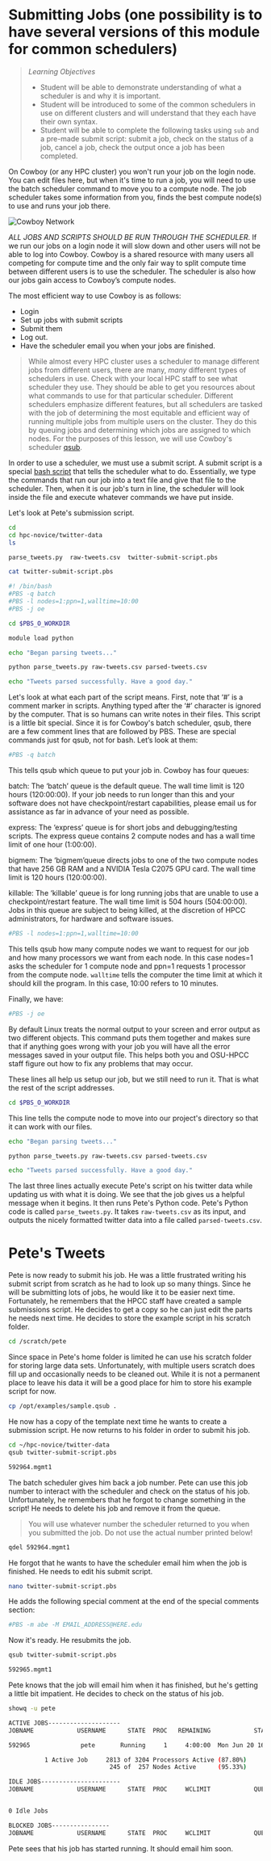 Submitting Jobs (one possibility is to have several versions of this module for common schedulers)
====================================================================================
>*Learning Objectives*
>*    Student will be able to demonstrate understanding of what a scheduler is and why it is important.
>*    Student will be introduced to some of the common schedulers in use on different clusters and will understand that they each have their own syntax.
>*    Student will be able to complete the following tasks using `sub` and a pre-made submit script: submit a job, check on the status of a job, cancel a job, check the output once a job has been completed.

On Cowboy (or any HPC cluster) you won't run your job on the login node. You can edit files here, but when it's time to run a job, you will need to use the batch scheduler command to move you to a compute node. The job scheduler takes some information from you, finds the best compute node(s) to use and runs your job there.

![Cowboy Network](/img/cowboynetwork.png "Cowboy Network")
 
*ALL JOBS AND SCRIPTS SHOULD BE RUN THROUGH THE SCHEDULER*. If we run our jobs on a login node it will slow down and other users will not be able to log into Cowboy. Cowboy is a shared resource with many users all competing for compute time and the only fair way to split compute time between different users is to use the scheduler. The scheduler is also how our jobs gain access to Cowboy’s compute nodes.

The most efficient way to use Cowboy is as follows: 
* Login
* Set up jobs with submit scripts
* Submit them 
* Log out. 
* Have the scheduler email you when your jobs are finished.

>While almost every HPC cluster uses a scheduler to manage different jobs from different users, there are many, *many* different types of schedulers in use. Check with your local HPC staff to see what scheduler they use. They should be able to get you resources about what commands to use for that particular scheduler. Different schedulers emphasize different features, but all schedulers are tasked with the job of determining the most equitable and efficient way of running multiple jobs from multiple users on the cluster. They do this by queuing jobs and determining which jobs are assigned to which nodes. For the purposes of this lesson, we will use Cowboy's scheduler [qsub](http://docs.adaptivecomputing.com/torque/4-0-2/Content/topics/commands/qsub.htm).

In order to use a scheduler, we must use a submit script. A submit script is a special [bash script](http://swcarpentry.github.io/shell-novice/ "Software-Carpentry Bash Lessons") that tells the scheduler what to do. Essentially, we type the commands that run our job into a text file and give that file to the scheduler. Then, when it is our job's turn in line, the scheduler will look inside the file and execute whatever commands we have put inside.

Let's look at Pete's submission script.

```bash
cd
cd hpc-novice/twitter-data
ls
```

```bash
parse_tweets.py  raw-tweets.csv  twitter-submit-script.pbs
```

```bash
cat twitter-submit-script.pbs
```

```bash
#! /bin/bash
#PBS -q batch 
#PBS -l nodes=1:ppn=1,walltime=10:00
#PBS -j oe

cd $PBS_O_WORKDIR

module load python

echo "Began parsing tweets..."

python parse_tweets.py raw-tweets.csv parsed-tweets.csv 

echo "Tweets parsed successfully. Have a good day."
```

Let's look at what each part of the script means. First, note that ‘#’ is a comment marker in scripts. Anything typed after the ‘#’ character is ignored by the computer. That is so humans can write notes in their files. This script is a little bit special. Since it is for Cowboy's batch scheduler, qsub, there are a few comment lines that are followed by PBS. These are special commands just for qsub, not for bash. Let’s look at them:

```bash
#PBS -q batch
```

This tells qsub which queue to put your job in. Cowboy has four queues:

batch: The ‘batch’ queue is the default queue. The wall time limit is 120 hours (120:00:00). If your job needs to run longer than this and your software does not have checkpoint/restart capabilities, please email us for assistance as far in advance of your need as possible.

express: The ‘express’ queue is for short jobs and debugging/testing scripts. The express queue contains 2 compute nodes and has a wall time limit of one hour (1:00:00).

bigmem: The ‘bigmem’queue directs jobs to one of the two compute nodes that have 256 GB RAM and a NVIDIA Tesla C2075 GPU card. The wall time limit is 120 hours (120:00:00).

killable: The ‘killable’ queue is for long running jobs that are unable to use a checkpoint/restart feature. The wall time limit is 504 hours (504:00:00). Jobs in this queue are subject to being killed, at the discretion of HPCC administrators, for hardware and software issues.

```bash
#PBS -l nodes=1:ppn=1,walltime=10:00
```

This tells qsub how many compute nodes we want to request for our job and how many processors we want from each node. In this case nodes=1 asks the scheduler for 1 compute node and ppn=1 requests 1 processor from the compute node. `walltime` tells the computer the time limit at which it should kill the program. In this case, 10:00 refers to 10 minutes.

Finally, we have:

```bash
#PBS -j oe
```

By default Linux treats the normal output to your screen and error output as two different objects. This command puts them together and makes sure that if anything goes wrong with your job you will have all the error messages saved in your output file. This helps both you and OSU-HPCC staff figure out how to fix any problems that may occur.

These lines all help us setup our job, but we still need to run it. That is what the rest of the script addresses.

```bash
cd $PBS_O_WORKDIR
```

This line tells the compute node to move into our project's directory so that it can work with our files.

```bash
echo "Began parsing tweets..."

python parse_tweets.py raw-tweets.csv parsed-tweets.csv 

echo "Tweets parsed successfully. Have a good day."
```

The last three lines actually execute Pete's script on his twitter data while updating us with what it is doing. We see that the job gives us a helpful message when it begins. It then runs Pete's Python code. Pete's Python code is called `parse_tweets.py`. It takes `raw-tweets.csv` as its input, and outputs the nicely formatted twitter data into a file called `parsed-tweets.csv`.

Pete's Tweets
=============

Pete is now ready to submit his job. He was a little frustrated writing his submit script from scratch as he had to look up so many things. Since he will be submitting lots of jobs, he would like it to be easier next time. Fortunately, he remembers that the HPCC staff have created a sample submissions script. He decides to get a copy so he can just edit the parts he needs next time. He decides to store the example script in his scratch folder.

```bash
cd /scratch/pete
```

Since space in Pete's home folder is limited he can use his scratch folder for storing large data sets. Unfortunately, with multiple users scratch does fill up and occasionally needs to be cleaned out. While it is not a permanent place to leave his data it will be a good place for him to store his example script for now.

```bash
cp /opt/examples/sample.qsub .
```

He now has a copy of the template next time he wants to create a submission script. He now returns to his folder in order to submit his job.

```bash
cd ~/hpc-novice/twitter-data
qsub twitter-submit-script.pbs
```

```bash
592964.mgmt1
```

The batch scheduler gives him back a job number. Pete can use this job number to interact with the scheduler and check on the status of his job. Unfortunately, he remembers that he forgot to change something in the script! He needs to delete his job and remove it from the queue.

> You will use whatever number the scheduler returned to you when you submitted the job. Do not use the actual number printed below!

```bash
qdel 592964.mgmt1
```

He forgot that he wants to have the scheduler email him when the job is finished. He needs to edit his submit script.

```bash
nano twitter-submit-script.pbs
```

He adds the following special comment at the end of the special comments section:

```bash
#PBS -m abe -M EMAIL_ADDRESS@HERE.edu
```

Now it's ready. He resubmits the job.
```bash
qsub twitter-submit-script.pbs
```

```bash
592965.mgmt1
```

Pete knows that the job will email him when it has finished, but he's getting a little bit impatient. He decides to check on the status of his job.

```bash
showq -u pete
```

```bash
ACTIVE JOBS--------------------
JOBNAME            USERNAME      STATE  PROC   REMAINING            STARTTIME

592965              pete       Running     1     4:00:00  Mon Jun 20 16:11:01

          1 Active Job     2813 of 3204 Processors Active (87.80%)
                            245 of  257 Nodes Active      (95.33%)

IDLE JOBS----------------------
JOBNAME            USERNAME      STATE  PROC     WCLIMIT            QUEUETIME


0 Idle Jobs

BLOCKED JOBS----------------
JOBNAME            USERNAME      STATE  PROC     WCLIMIT            QUEUETIME
```

Pete sees that his job has started running. It should email him soon.
